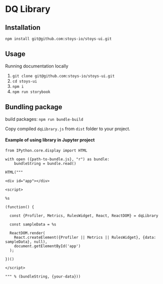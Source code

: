 # DQ Library

## Installation

```
npm install git@github.com:stoys-io/stoys-ui.git
```

## Usage

Running documentation locally

1. `git clone git@github.com:stoys-io/stoys-ui.git`
1. `cd stoys-ui`
1. `npm i`
1. `npm run storybook`

## Bundling package

build packages: `npm run bundle-build`

Copy compiled `dqLibrary.js` from `dist` folder to your project.

#### Example of using library in Jupyter project

```
from IPython.core.display import HTML
```

```
with open ({path-to-bundle.js}, "r") as bundle:
    bundleString = bundle.read()
```

```
HTML("""

<div id="app"></div>

<script>

%s

(function() {

  const {Profiler, Metrics, RulesWidget, React, ReactDOM} = dqLibrary

  const sampleData = %s

  ReactDOM.render(
    React.createElement({Profiler || Metrics || RulesWidget}, {data: sampleData}, null),
    document.getElementById('app')
  );

})()

</script>

""" % (bundleString, {your-data}))
```
